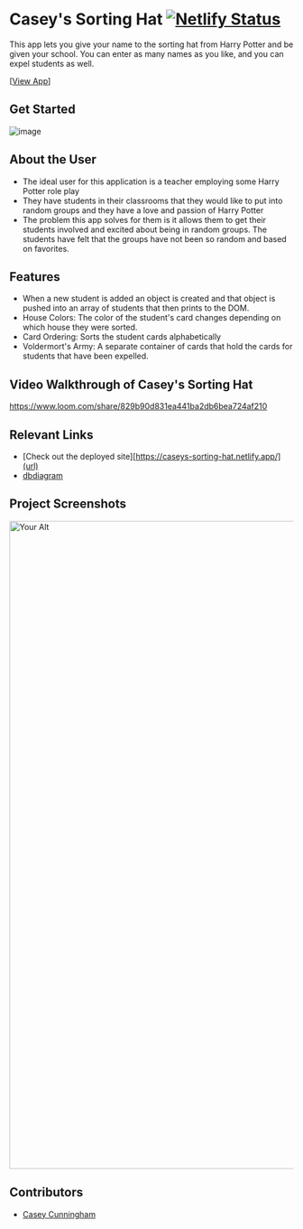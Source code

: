 # Casey's Sorting Hat  [![Netlify Status](https://api.netlify.com/api/v1/badges/4ab7e730-7ed3-4cfd-a988-66195e79a991/deploy-status)](https://app.netlify.com/sites/drt-sortinghat/deploys)
<!-- update the netlify badge above with your own badge that you can find at netlify under settings/general#status-badges -->

This app lets you give your name to the sorting hat from Harry Potter and be given your school. You can enter as many names as you like, and you can expel students as well.

[[View App](#[your-link](https://caseys-sorting-hat.netlify.app/))]

## Get Started
![image](https://github.com/user-attachments/assets/53135f70-cc2f-41e6-9381-93762565ba11)


## About the User <!-- This is a scaled down user persona -->
- The ideal user for this application is a teacher employing some Harry Potter role play
- They have students in their classrooms that they would like to put into random groups and they have a love and passion of Harry Potter
- The problem this app solves for them is it allows them to get their students involved and excited about being in random groups. The students have felt that the groups have not been so random and based on favorites.

## Features
- When a new student is added an object is created and that object is pushed into an array of students that then prints to the DOM.
- House Colors: The color of the student's card changes depending on which house they were sorted.
- Card Ordering: Sorts the student cards alphabetically
- Voldermort's Army: A separate container of cards that hold the cards for students that have been expelled.

## Video Walkthrough of Casey's Sorting Hat
https://www.loom.com/share/829b90d831ea441ba2db6bea724af210

## Relevant Links
- [Check out the deployed site][https://caseys-sorting-hat.netlify.app/](url)
- [dbdiagram](#[your-link](https://dbdiagram.io/d/student-66a523a08b4bb5230e83dead))

## Project Screenshots <!-- These can be inside of your project. Look at the repos from class and see how the images are included in the readme -->
<img width="1148" alt="Your Alt" src="your-link.png">

## Contributors
- [Casey Cunningham](https://github.com/dinnerdoggy)
